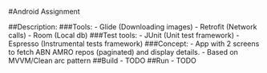 #Android Assignment

##Description:
    ###Tools:
        - Glide (Downloading images)
        - Retrofit (Network calls)
        - Room (Local db)
    ###Test tools:
        - JUnit (Unit test framework)
        - Espresso (Instrumental tests framework)
    ###Concept:
        - App with 2 screens to fetch ABN AMRO repos (paginated) and display details.
        - Based on MVVM/Clean arc pattern
##Build
    - TODO
##Run
    - TODO